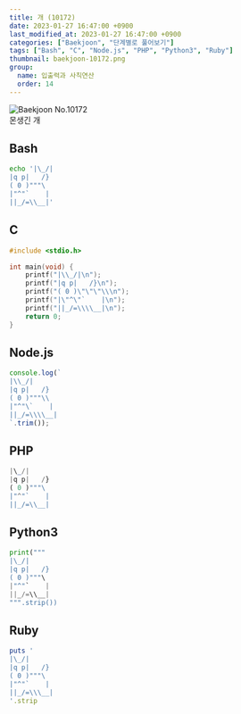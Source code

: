 ```yaml
---
title: 개 (10172)
date: 2023-01-27 16:47:00 +0900
last_modified_at: 2023-01-27 16:47:00 +0900
categories: ["Baekjoon", "단계별로 풀어보기"]
tags: ["Bash", "C", "Node.js", "PHP", "Python3", "Ruby"]
thumbnail: baekjoon-10172.png
group:
  name: 입출력과 사칙연산
  order: 14
---
```


![Baekjoon No.10172](baekjoon-10172.png)  
몬생긴 개

## Bash
```bash
echo '|\_/|
|q p|   /}
( 0 )"""\
|"^"`    |
||_/=\\__|'
```

## C
```c
#include <stdio.h>

int main(void) {
	printf("|\\_/|\n");
	printf("|q p|   /}\n");
	printf("( 0 )\"\"\"\\\n");
	printf("|\"^\"`    |\n");
	printf("||_/=\\\\__|\n");
	return 0;
}
```

## Node.js
```javascript
console.log(`
|\\_/|
|q p|   /}
( 0 )"""\\
|"^"\`    |
||_/=\\\\__|
`.trim());
```

## PHP
```php
|\_/|
|q p|   /}
( 0 )"""\
|"^"`    |
||_/=\\__|
```

## Python3
```python
print("""
|\_/|
|q p|   /}
( 0 )"""\
|"^"`    |
||_/=\\__|
""".strip())
```

## Ruby
```ruby
puts '
|\_/|
|q p|   /}
( 0 )"""\
|"^"`    |
||_/=\\\__|
'.strip
```
